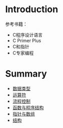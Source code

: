 # Introduction

参考书籍：

* C程序设计语言
* C Primer Plus
* C和指针
* C专家编程

# Summary

* [数据类型](数据类型.md)
* [运算符](运算符.md)
* [流程控制](流程控制.md)
* [函数与程序结构](函数与程序结构.md)
* [指针与数组](指针与数组.md)
* [结构](结构.md)

